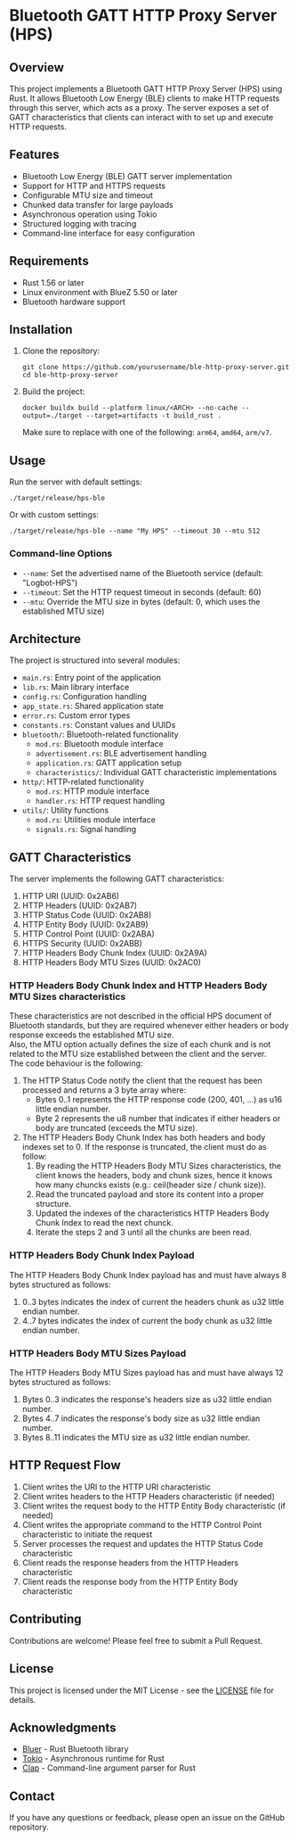 # Bluetooth GATT HTTP Proxy Server (HPS)

## Overview

This project implements a Bluetooth GATT HTTP Proxy Server (HPS) using Rust. It allows Bluetooth Low Energy (BLE) clients to make HTTP requests through this server, which acts as a proxy. The server exposes a set of GATT characteristics that clients can interact with to set up and execute HTTP requests.

## Features

- Bluetooth Low Energy (BLE) GATT server implementation
- Support for HTTP and HTTPS requests
- Configurable MTU size and timeout
- Chunked data transfer for large payloads
- Asynchronous operation using Tokio
- Structured logging with tracing
- Command-line interface for easy configuration

## Requirements

- Rust 1.56 or later
- Linux environment with BlueZ 5.50 or later
- Bluetooth hardware support

## Installation

1. Clone the repository:
    ```
    git clone https://github.com/yourusername/ble-http-proxy-server.git
    cd ble-http-proxy-server
    ```

2. Build the project:
    ```
    docker buildx build --platform linux/<ARCH> --no-cache --output=./target --target=artifacts -t build_rust .
    ```
    Make sure to replace __<ARCH>__ with one of the following: `arm64`, `amd64`, `arm/v7`.

## Usage

Run the server with default settings:
```
./target/release/hps-ble
```

Or with custom settings:
```
./target/release/hps-ble --name "My HPS" --timeout 30 --mtu 512
```

### Command-line Options

- `--name`: Set the advertised name of the Bluetooth service (default: "Logbot-HPS")
- `--timeout`: Set the HTTP request timeout in seconds (default: 60)
- `--mtu`: Override the MTU size in bytes (default: 0, which uses the established MTU size)

## Architecture

The project is structured into several modules:

- `main.rs`: Entry point of the application
- `lib.rs`: Main library interface
- `config.rs`: Configuration handling
- `app_state.rs`: Shared application state
- `error.rs`: Custom error types
- `constants.rs`: Constant values and UUIDs
- `bluetooth/`: Bluetooth-related functionality
  - `mod.rs`: Bluetooth module interface
  - `advertisement.rs`: BLE advertisement handling
  - `application.rs`: GATT application setup
  - `characteristics/`: Individual GATT characteristic implementations
- `http/`: HTTP-related functionality
  - `mod.rs`: HTTP module interface
  - `handler.rs`: HTTP request handling
- `utils/`: Utility functions
  - `mod.rs`: Utilities module interface
  - `signals.rs`: Signal handling

## GATT Characteristics

The server implements the following GATT characteristics:

1. HTTP URI (UUID: 0x2AB6)
2. HTTP Headers (UUID: 0x2AB7)
3. HTTP Status Code (UUID: 0x2AB8)
4. HTTP Entity Body (UUID: 0x2AB9)
5. HTTP Control Point (UUID: 0x2ABA)
6. HTTPS Security (UUID: 0x2ABB)
7. HTTP Headers Body Chunk Index (UUID: 0x2A9A)
8. HTTP Headers Body MTU Sizes (UUID: 0x2AC0)

### HTTP Headers Body Chunk Index and HTTP Headers Body MTU Sizes characteristics

These characteristics are not described in the official HPS document of Bluetooth standards, but they are required whenever either headers or body response exceeds the established MTU size. \
Also, the MTU option actually defines the size of each chunk and is not related to the MTU size established between the client and the server. \
The code behaviour is the following:
1. The HTTP Status Code notify the client that the request has been processed and returns a 3 byte array where:
    * Bytes 0..1 represents the HTTP response code (200, 401, ...) as u16 little endian number.
    * Byte 2 represents the u8 number that indicates if either headers or body are truncated (exceeds the MTU size).
2. The HTTP Headers Body Chunk Index has both headers and body indexes set to 0. If the response is truncated, the client must do as follow:
    1. By reading the HTTP Headers Body MTU Sizes characteristics, the client knows the headers, body and chunk sizes, hence it knows how many chuncks exists (e.g.: ceil(header size / chunk size)).
    2. Read the truncated payload and store its content into a proper structure.
    3. Updated the indexes of the characteristics HTTP Headers Body Chunk Index to read the next chunck.
    4. Iterate the steps 2 and 3 until all the chunks are been read.

### HTTP Headers Body Chunk Index Payload

The HTTP Headers Body Chunk Index payload has and must have always 8 bytes structured as follows:

1. 0..3 bytes indicates the index of current the headers chunk as u32 little endian number.
2. 4..7 bytes indicates the index of current the body chunk as u32 little endian number.

### HTTP Headers Body MTU Sizes Payload

The HTTP Headers Body MTU Sizes payload has and must have always 12 bytes structured as follows:

1. Bytes 0..3 indicates the response's headers size as u32 little endian number.
2. Bytes 4..7 indicates the response's body size as u32 little endian number.
3. Bytes 8..11 indicates the MTU size as u32 little endian number.

## HTTP Request Flow

1. Client writes the URI to the HTTP URI characteristic
2. Client writes headers to the HTTP Headers characteristic (if needed)
3. Client writes the request body to the HTTP Entity Body characteristic (if needed)
4. Client writes the appropriate command to the HTTP Control Point characteristic to initiate the request
5. Server processes the request and updates the HTTP Status Code characteristic
6. Client reads the response headers from the HTTP Headers characteristic
7. Client reads the response body from the HTTP Entity Body characteristic

## Contributing

Contributions are welcome! Please feel free to submit a Pull Request.

## License

This project is licensed under the MIT License - see the [LICENSE](LICENSE) file for details.

## Acknowledgments

- [Bluer](https://github.com/bluez/bluer) - Rust Bluetooth library
- [Tokio](https://tokio.rs/) - Asynchronous runtime for Rust
- [Clap](https://clap.rs/) - Command-line argument parser for Rust

## Contact

If you have any questions or feedback, please open an issue on the GitHub repository.
